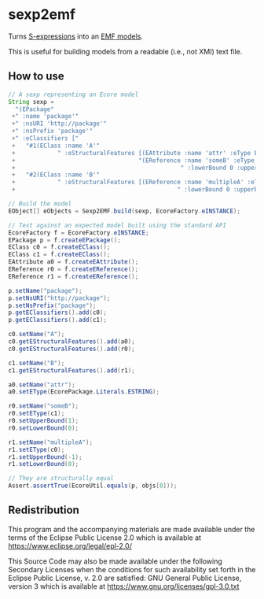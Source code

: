 # sexp2emf

Turns [S-expressions](https://en.wikipedia.org/wiki/S-expression) into an [EMF
models](http://www.eclipse.org/modeling/emf/).

This is useful for building models from a readable (i.e., not XMI) text file.

## How to use

```java
// A sexp representing an Ecore model
String sexp =
  "(EPackage"
 +" :name 'package'"
 +" :nsURI 'http://package'"
 +" :nsPrefix 'package'"
 +" :eClassifiers ["
 +   "#1(EClass :name 'A'"
 +            " :eStructuralFeatures [(EAttribute :name 'attr' :eType EString)"
 +                                   "(EReference :name 'someB' :eType @2"
 +                                               " :lowerBound 0 :upperBound 1)])"
 +   "#2(EClass :name 'B'"
 +            " :eStructuralFeatures [(EReference :name 'multipleA' :eType @1"
 +                                              " :lowerBound 0 :upperBound -1)])])";

// Build the model
EObject[] eObjects = Sexp2EMF.build(sexp, EcoreFactory.eINSTANCE);

// Test against an expected model built using the standard API
EcoreFactory f = EcoreFactory.eINSTANCE;
EPackage p = f.createEPackage();
EClass c0 = f.createEClass();
EClass c1 = f.createEClass();
EAttribute a0 = f.createEAttribute();
EReference r0 = f.createEReference();
EReference r1 = f.createEReference();

p.setName("package");
p.setNsURI("http://package");
p.setNsPrefix("package");
p.getEClassifiers().add(c0);
p.getEClassifiers().add(c1);

c0.setName("A");
c0.getEStructuralFeatures().add(a0);
c0.getEStructuralFeatures().add(r0);

c1.setName("B");
c1.getEStructuralFeatures().add(r1);

a0.setName("attr");
a0.setEType(EcorePackage.Literals.ESTRING);

r0.setName("someB");
r0.setEType(c1);
r0.setUpperBound(1);
r0.setLowerBound(0);

r1.setName("multipleA");
r1.setEType(c0);
r1.setUpperBound(-1);
r1.setLowerBound(0);

// They are structurally equal
Assert.assertTrue(EcoreUtil.equals(p, objs[0]));
```

## Redistribution

This program and the accompanying materials are made available under the terms
of the Eclipse Public License 2.0 which is available at
https://www.eclipse.org/legal/epl-2.0/

This Source Code may also be made available under the following Secondary
Licenses when the conditions for such availability set forth in the Eclipse
Public License, v. 2.0 are satisfied: GNU General Public License, version 3
which is available at https://www.gnu.org/licenses/gpl-3.0.txt
